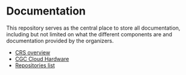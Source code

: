 # Documentation

This repository serves as the central place to store all documentation,
including but not limited on what the different components are and
documentation provided by the organizers.

* [CRS overview](crs-overview.md)
* [CGC Cloud Hardware](hardware.md)
* [Repositories list](repositories.md)
